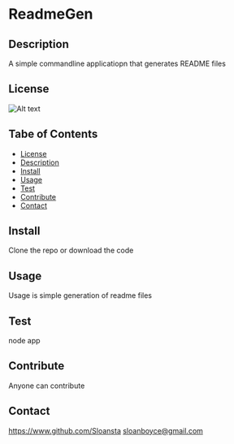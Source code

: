 
# ReadmeGen

## Description
A simple commandline applicatiopn that generates README files

## License
![Alt text](https://img.shields.io/static/v1.svg?label=License&message=${data.license}&color=green "https://shields.io/")

## Tabe of Contents
- [License](#license)
- [Description](#description)
- [Install](#install)
- [Usage](#usage)
- [Test](#test)
- [Contribute](#contribute)
- [Contact](#contact)

## Install 
Clone the repo or download the code

## Usage
Usage is simple generation of readme files

## Test
node app

## Contribute
Anyone can contribute

## Contact
https://www.github.com/Sloansta
sloanboyce@gmail.com       
         
